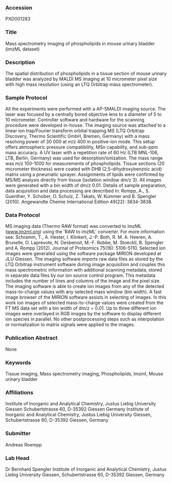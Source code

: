 ### Accession
PXD001283

### Title
Mass spectrometry imaging of phospholipids in mouse urinary bladder (imzML dataset)

### Description
The spatial distribution of phospholipids in a tissue section of mouse urinary bladder was analyzed by MALDI MS imaging at 10 micrometer pixel size with high mass resolution (using an LTQ Orbitrap mass spectrometer).

### Sample Protocol
All the experiments were performed with a AP-SMALDI imaging source.  The laser was focused by a centrally bored objective lens to a diameter of 5 to 10 micrometer. Controller software and hardware for the scanning procedure were developed in-house. The imaging source was attached to a linear ion trap/Fourier transform orbital trapping MS (LTQ Orbitrap Discovery, Thermo Scientific GmbH, Bremen, Germany) with a mass resolving power of 30 000 at m/z 400 in positive-ion mode. This setup offers atmospheric pressure compatibility, MSn capability, and sub-ppm mass accuracy. A UV laser with a repetition rate of 60 Hz (LTB MNL-106, LTB, Berlin, Germany) was used for desorption/ionization. The mass range was m/z 100-1000 for measurements of phospholipids. Tissue sections (20 micrometer  thickness) were coated with DHB (2,5-dihydroxybenzoic acid) matrix using a pneumatic sprayer. Assignments of lipids were confirmed by MS/MS analysis directly from tissue (isolation window dm/z 3). All images were generated with a bin width of dm/z 0.01.  Details of sample preparation, data acquisition and data processing are described in: Rompp, A., S. Guenther, Y. Schober, O. Schulz, Z. Takats, W. Kummer and B. Spengler (2010).  Angewandte Chemie International Edition 49(22): 3834-3838.

### Data Protocol
MS imaging data (Thermo RAW format) was converted to imzML (www.imzml.org) using the 'RAW to imzML' converter. For more information see: Schramm, T., A. Hester, I. Klinkert, J.-P. Both, R. M. A. Heeren, A. Brunelle, O. Laprevote, N. Desbenoit, M.-F. Robbe, M. Stoeckli, B. Spengler and A. Rompp (2012). Journal of Proteomics 75(16): 5106-5110. Selected ion images were generated using the software package MIRION developed at JLU Giessen. The imaging software imports raw data files as stored by the LTQ Orbitrap instrument software during image acquisition and couples this mass spectrometric information with additional scanning metadata, stored in separate data files by our ion source control program. This metadata includes the number of lines and columns of the image and the pixel size. The imaging software is able to create ion images from any of the detected mass-to-charge values with any selected mass window (bin width). A fast image browser of the MIRION software assists in selecting of images. In this work ion images of selected mass-to-charge values were created from the FT MS data set with a bin width of dm/z = 0.01. Up to three different ion images were overlayed in RGB images by the software to display different ion species in parallel. No other postprocessing steps such as interpolation or normalization to matrix signals were applied to the images.

### Publication Abstract
None

### Keywords
Tissue imaging, Mass spectrometry imaging, Phospholipids, Imzml, Mouse urinary bladder

### Affiliations
Institute of Inorganic and Analytical Chemistry, Justus Liebig University Giessen Schubertstrasse 60, D-35392 Giessen Germany
Institute of Inorganic and Analytical Chemistry, Justus Liebig University Giessen, Schubertstrasse 60, D-35392 Giessen, Germany

### Submitter
Andreas Roempp

### Lab Head
Dr Bernhard Spengler
Institute of Inorganic and Analytical Chemistry, Justus Liebig University Giessen, Schubertstrasse 60, D-35392 Giessen, Germany


